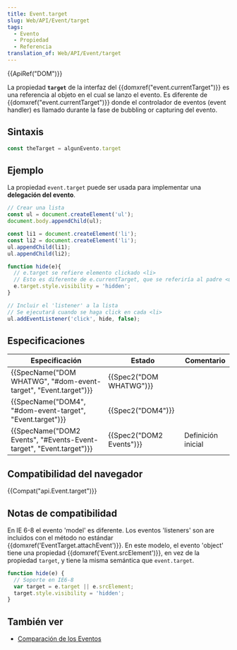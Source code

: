 ```yaml
---
title: Event.target
slug: Web/API/Event/target
tags:
  - Evento
  - Propiedad
  - Referencia
translation_of: Web/API/Event/target
---
```

{{ApiRef("DOM")}}

La propiedad **`target`** de la interfaz del {{domxref("event.currentTarget")}} es una referencia al objeto en el cual se lanzo el evento. Es diferente de {{domxref("event.currentTarget")}} donde el controlador de eventos (event handler) es llamado durante la fase de bubbling or capturing del evento.

## Sintaxis

```js
const theTarget = algunEvento.target
```

## Ejemplo

La propiedad `event.target` puede ser usada para implementar una **delegación del evento**.

```js
// Crear una lista
const ul = document.createElement('ul');
document.body.appendChild(ul);

const li1 = document.createElement('li');
const li2 = document.createElement('li');
ul.appendChild(li1);
ul.appendChild(li2);

function hide(e){
  // e.target se refiere elemento clickado <li>
  // Esto es diferente de e.currentTarget, que se referiría al padre <ul> en este contexto
  e.target.style.visibility = 'hidden';
}

// Incluir el 'listener' a la lista
// Se ejecutará cuando se haga click en cada <li>
ul.addEventListener('click', hide, false);
```

## Especificaciones

| Especificación                                                                           | Estado                           | Comentario         |
| ---------------------------------------------------------------------------------------- | -------------------------------- | ------------------ |
| {{SpecName("DOM WHATWG", "#dom-event-target", "Event.target")}}     | {{Spec2("DOM WHATWG")}} |                    |
| {{SpecName("DOM4", "#dom-event-target", "Event.target")}}             | {{Spec2("DOM4")}}         |                    |
| {{SpecName("DOM2 Events", "#Events-Event-target", "Event.target")}} | {{Spec2("DOM2 Events")}} | Definición inicial |

## Compatibilidad del navegador

{{Compat("api.Event.target")}}

## Notas de compatibilidad

En IE 6-8 el evento 'model' es diferente. Los eventos 'listeners' son are incluidos con el método no estándar {{domxref('EventTarget.attachEvent')}}. En este modelo, el evento 'object' tiene una propiedad {{domxref('Event.srcElement')}}, en vez de la propiedad `target`, y tiene la misma semántica que `event.target`.

```js
function hide(e) {
  // Soporte en IE6-8
  var target = e.target || e.srcElement;
  target.style.visibility = 'hidden';
}
```

## También ver

- [Comparación de los Eventos](/es/docs/Web/API/Event/Comparison_of_Event_Targets)
